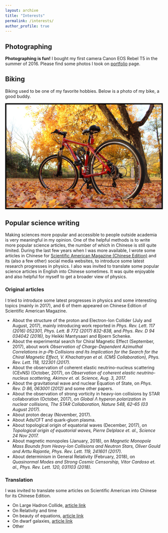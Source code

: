 ```yaml
---
layout: archive
title: "Interests"
permalink: /interests/
author_profile: true
---
```



## Photographing

**Photographing is fun!** I bought my first camera Canon EOS Rebel T5 in the summer of 2016. Please find some photos I took on [portfolio](https://lipeidu.github.io/portfolio/) page.


## Biking

Biking used to be one of my favorite hobbies. Below is a photo of my bike, a good buddy.

<img style="border:4px solid black;" src="/images/IMG_bike.jpg" alt="bike" style="width:400px;"/>

## Popular science writing

Making sciences more popular and accessible to people outside academia is very meaningful in my opinion. One of the helpful methods is to write more popular science articles, the number of which in Chinese is still quite limited. During the last few years when I was more available, I wrote some articles in Chinese for [Scientific American Magazine (Chinese Edition)](https://huanqiukexue.com/) and its (also a few other) social media websites, to introduce some latest research progresses in physics. I also was invited to translate some popular science articles in English into Chinese sometimes. It was quite enjoyable and also helpful for myself to get a broader view of physics.

### Original articles
I tried to introduce some latest progresses in physics and some interesting topics (mainly in 2017), and 6 of them appeared on Chinese Edition of Scientific American Magazine.
* About the structure of the proton and Electron-Ion Collider (July and August, 2017), mainly introducing work reported in _Phys. Rev. Lett. 117 (2016) 052301,_ _Phys. Lett. B 772 (2017) 832-838,_ and _Phys. Rev. D 94 034042 (2016),_ by Heikki Mantysaari and Bjoern Schenke.
* About the experimental search for Chiral Magnetic Effect (September, 2017), about work _Observation of Charge-Dependent Azimuthal Correlations in p-Pb Collisions and Its Implication for the Search for the Chiral Magnetic Effect, V. Khachatryan et al. (CMS Collaboration), Phys. Rev. Lett. 118, 122301 (2017)._
* About the observation of coherent elastic neutrino-nucleus scattering (CEvNS) (October, 2017), on _Observation of coherent elastic neutrino-nucleus scattering, Akimov et. al. Science, Aug. 3, 2017._
* About the gravitational wave and nuclear Equation of State, on _Phys. Rev. D 86, 063001 (2012)_ and some other papers.
* About the observation of strong vorticity in heavy-ion collisions by STAR collaboration (October, 2017), on _Global Λ hyperon polarization in nuclear collisions, The STAR Collaboration, Nature 548, 62–65 (03 August 2017)._
* About proton decay (November, 2017).
* About Ads/CFT and quark-gluon plasma.
* About topological origin of equatorial waves (December, 2017), on _Topological origin of equatorial waves, Pierre Delplace et. al., Science  24 Nov 2017._
* About magnetic monopoles (January, 2018), on _Magnetic Monopole Mass Bounds from Heavy-Ion Collisions and Neutron Stars, Oliver Gould and Arttu Rajantie, Phys. Rev. Lett. 119, 241601 (2017)._
* About determinism in General Relativity (February, 2018), on _Quasinormal Modes and Strong Cosmic Censorship, Vitor Cardoso et. al., Phys. Rev. Lett. 120, 031103 (2018)._

### Translation
I was invited to translate some articles on Scientific American into Chinese for its Chinese Edition.
* On Large Hadron Collide, [article link](https://www.scientificamerican.com/article/large-hadron-collider-starts-doing-science-again/)
* On Relativity and time
* On beauty of equations, [article link](https://www.scientificamerican.com/article/equations-are-art-inside-a-mathematicians-brain/)
* On dwarf galaxies, [article link](https://www.scientificamerican.com/article/dancing-dwarf-galaxies-deepen-dark-matter-mystery/#)
* Other

